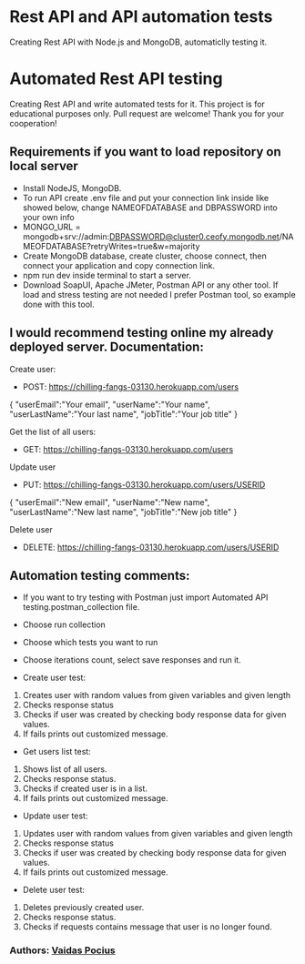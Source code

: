 # Rest API and API automation tests
 Creating Rest API with Node.js and MongoDB, automaticlly testing it.
 
 # Automated Rest API testing
 Creating Rest API and write automated tests for it.
 This project is for educational purposes only. Pull request are welcome! Thank you for your cooperation!

## Requirements if you want to load repository on local server
- Install NodeJS, MongoDB.
- To run API create .env file and put your connection link inside like showed below, change NAMEOFDATABASE and DBPASSWORD into your own info
- MONGO_URL = mongodb+srv://admin:DBPASSWORD@cluster0.ceofy.mongodb.net/NAMEOFDATABASE?retryWrites=true&w=majority
- Create MongoDB database, create cluster, choose connect, then connect your application and copy connection link.
- npm run dev inside terminal to start a server.
- Download SoapUI, Apache JMeter, Postman API or any other tool. If load and stress testing are not needed I prefer Postman tool, so example done with this tool.

## I would recommend testing online my already deployed server. Documentation:
Create user:
- POST: https://chilling-fangs-03130.herokuapp.com/users

{
"userEmail":"Your email",
"userName":"Your name",
"userLastName":"Your last name",
"jobTitle":"Your job title"
}

Get the list of all users:
- GET: https://chilling-fangs-03130.herokuapp.com/users

Update user
- PUT: https://chilling-fangs-03130.herokuapp.com/users/USERID

{
"userEmail":"New email",
"userName":"New name",
"userLastName":"New last name",
"jobTitle":"New job title"
}

Delete user
- DELETE: https://chilling-fangs-03130.herokuapp.com/users/USERID

## Automation testing comments:
- If you want to try testing with Postman just import Automated API testing.postman_collection file.
- Choose run collection
- Choose which tests you want to run
- Choose iterations count, select save responses and run it.

- Create user test:
1) Creates user with random values from given variables and given length
2) Checks response status
3) Checks if user was created by checking body response data for given values.
4) If fails prints out customized message.

- Get users list test:
1) Shows list of all users.
2) Checks response status.
3) Checks if created user is in a list.
4) If fails prints out customized message.

- Update user test:
1) Updates user with random values from given variables and given length
2) Checks response status
3) Checks if user was created by checking body response data for given values.
4) If fails prints out customized message.

- Delete user test:
1) Deletes previously created user.
2) Checks response status.
3) Checks if requests contains message that user is no longer found.

### Authors: [Vaidas Pocius]( https://github.com/Vaidas393)


